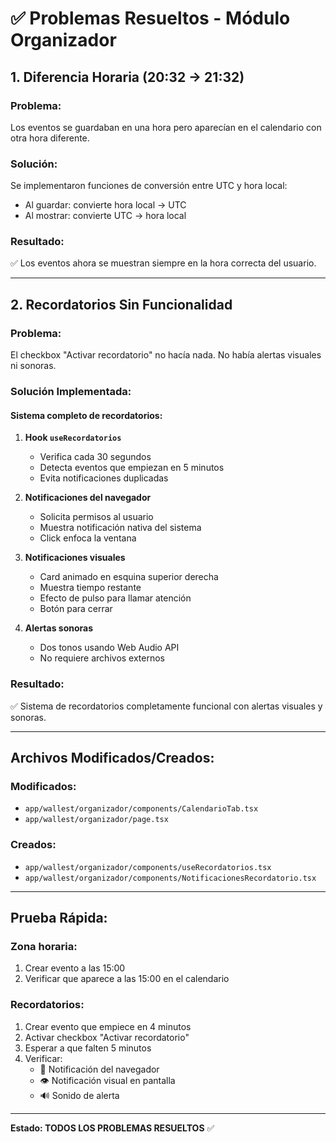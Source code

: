 # ✅ Problemas Resueltos - Módulo Organizador

## 1. Diferencia Horaria (20:32 → 21:32)

### Problema:
Los eventos se guardaban en una hora pero aparecían en el calendario con otra hora diferente.

### Solución:
Se implementaron funciones de conversión entre UTC y hora local:
- Al guardar: convierte hora local → UTC
- Al mostrar: convierte UTC → hora local

### Resultado:
✅ Los eventos ahora se muestran siempre en la hora correcta del usuario.

---

## 2. Recordatorios Sin Funcionalidad

### Problema:
El checkbox "Activar recordatorio" no hacía nada. No había alertas visuales ni sonoras.

### Solución Implementada:

#### Sistema completo de recordatorios:
1. **Hook `useRecordatorios`**
   - Verifica cada 30 segundos
   - Detecta eventos que empiezan en 5 minutos
   - Evita notificaciones duplicadas

2. **Notificaciones del navegador**
   - Solicita permisos al usuario
   - Muestra notificación nativa del sistema
   - Click enfoca la ventana

3. **Notificaciones visuales**
   - Card animado en esquina superior derecha
   - Muestra tiempo restante
   - Efecto de pulso para llamar atención
   - Botón para cerrar

4. **Alertas sonoras**
   - Dos tonos usando Web Audio API
   - No requiere archivos externos

### Resultado:
✅ Sistema de recordatorios completamente funcional con alertas visuales y sonoras.

---

## Archivos Modificados/Creados:

### Modificados:
- `app/wallest/organizador/components/CalendarioTab.tsx`
- `app/wallest/organizador/page.tsx`

### Creados:
- `app/wallest/organizador/components/useRecordatorios.tsx`
- `app/wallest/organizador/components/NotificacionesRecordatorio.tsx`

---

## Prueba Rápida:

### Zona horaria:
1. Crear evento a las 15:00
2. Verificar que aparece a las 15:00 en el calendario

### Recordatorios:
1. Crear evento que empiece en 4 minutos
2. Activar checkbox "Activar recordatorio"
3. Esperar a que falten 5 minutos
4. Verificar:
   - 🔔 Notificación del navegador
   - 👁️ Notificación visual en pantalla
   - 🔊 Sonido de alerta

---

**Estado: TODOS LOS PROBLEMAS RESUELTOS** ✅
